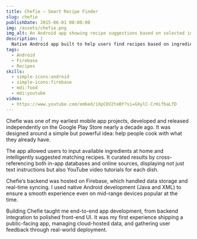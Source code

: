 ```yaml
---
title: Chefie — Smart Recipe Finder
slug: chefie
publishDate: 2015-06-01 00:00:00
img: /assets/chefie.png
img_alt: An Android app showing recipe suggestions based on selected ingredients
description: |
  Native Android app built to help users find recipes based on ingredients available at home — hosted on Firebase and released on Google Play.
tags:
  - Android
  - Firebase
  - Recipes
skills:
  - simple-icons:android
  - simple-icons:firebase
  - mdi:food
  - mdi:youtube
video:
  - https://www.youtube.com/embed/iXpCOV2teBY?si=GXylC-CrHifbaLfD
---
```


Chefie was one of my earliest mobile app projects, developed and released independently on the Google Play Store nearly a decade ago. It was designed around a simple but powerful idea: help people cook with what they already have.

The app allowed users to input available ingredients at home and intelligently suggested matching recipes. It curated results by cross-referencing both in-app databases and online sources, displaying not just text instructions but also YouTube video tutorials for each dish.

Chefie’s backend was hosted on Firebase, which handled data storage and real-time syncing. I used native Android development (Java and XML) to ensure a smooth experience even on mid-range devices popular at the time.

Building Chefie taught me end-to-end app development, from backend integration to polished front-end UI. It was my first experience shipping a public-facing app, managing cloud-hosted data, and gathering user feedback through real-world deployment.
